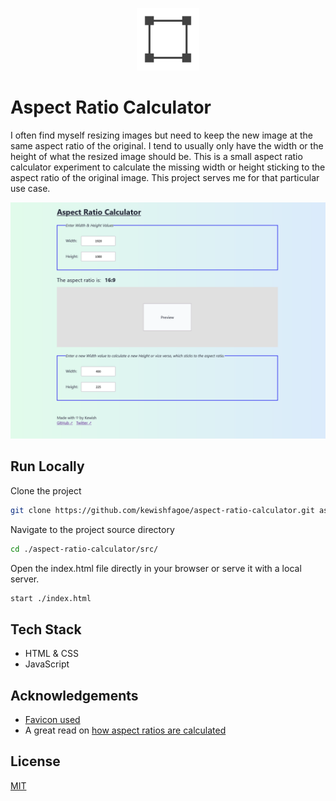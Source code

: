 <p align="center"><img src="src/assets/images/four-nodes.svg" width="100" height="100" alt="Logo"></p>

# Aspect Ratio Calculator

I often find myself resizing images but need to keep the new image at the same aspect ratio of the original.
I tend to usually only have the width or the height of what the resized image should be.
This is a small aspect ratio calculator experiment to calculate the missing width or height sticking to the 
aspect ratio of the original image. This project serves me for that particular use case.

![](screenshot.png)

## Run Locally

Clone the project

```bash
git clone https://github.com/kewishfagoe/aspect-ratio-calculator.git aspect-ratio-calculator
```

Navigate to the project source directory

```bash
cd ./aspect-ratio-calculator/src/
```

Open the index.html file directly in your browser or serve it with a local server.

```bash
start ./index.html
```

## Tech Stack

- HTML & CSS
- JavaScript

## Acknowledgements

 - [Favicon used](https://www.reshot.com/free-svg-icons/item/four-nodes-VUYNT4S7RW/)
 - A great read on [how aspect ratios are calculated](https://infocomm.org/filestore/av-math-online/groups/22.html)

## License

[MIT](/LICENSE)
